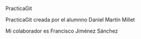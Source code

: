 PracticaGit

PracticaGit creada por el alumnno Daniel Martín Millet

Mi colaborador es Francisco Jiménez Sánchez
